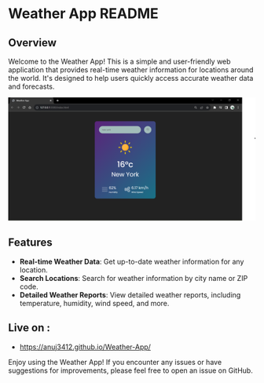 # Weather App README

## Overview

Welcome to the Weather App! This is a simple and user-friendly web application that provides real-time weather information for locations around the world. It's designed to help users quickly access accurate weather data and forecasts.

![Weather App Screenshot](weather-app.png)

## Features

- **Real-time Weather Data**: Get up-to-date weather information for any location.
- **Search Locations**: Search for weather information by city name or ZIP code.
- **Detailed Weather Reports**: View detailed weather reports, including temperature, humidity, wind speed, and more.
  

## Live on : 
- https://anuj3412.github.io/Weather-App/



Enjoy using the Weather App! If you encounter any issues or have suggestions for improvements, please feel free to open an issue on GitHub.

